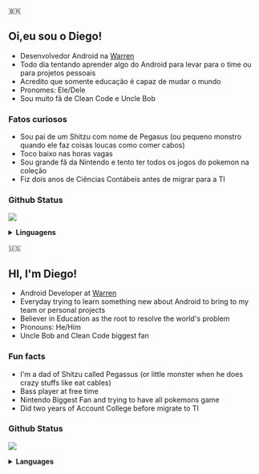 :brazil:
## Oi,eu sou o Diego!

- Desenvolvedor Android na [Warren](https://www.warren.com.br)
- Todo dia tentando aprender algo do Android para levar para o time ou para projetos pessoais
- Acredito que somente educação é capaz de mudar o mundo
- Pronomes: Ele/Dele
- Sou muito fã de Clean Code e Uncle Bob

### Fatos curiosos

- Sou pai de um Shitzu com nome de Pegasus (ou pequeno monstro quando ele faz coisas loucas como comer cabos)
- Toco baixo nas horas vagas
- Sou grande fã da Nintendo e tento ter todos os jogos do pokemon na coleção
- Fiz dois anos de Ciências Contábeis antes de migrar para a TI


### Github Status
![](https://github-readme-stats.vercel.app/api?username=diegobcunha&show_icons=true&hide=contribs&theme=dark)

<details><summary><b>Linguagens</b></summary>
  
  ![](https://github-readme-stats.vercel.app/api/top-langs/?username=diegobcunha&layout=compact&hide=ruby&theme=dark)
  
</details>

:us:

## HI, I'm Diego!

- Android Developer at [Warren](https://www.warren.com.br)
- Everyday trying to learn something new about Android to bring to my team or personal projects
- Believer in Education as the root to resolve the world's problem
- Pronouns: He/Him
- Uncle Bob and Clean Code biggest fan

### Fun facts

- I'm a dad of Shitzu called Pegassus (or little monster when he does crazy stuffs like eat cables)
- Bass player at free time
- Nintendo Biggest Fan and trying to have all pokemons game
- Did two years of Account College before migrate to TI

### Github Status
![](https://github-readme-stats.vercel.app/api?username=diegobcunha&show_icons=true&hide=contribs&theme=dark)

<details><summary><b>Languages</b></summary>
  
  ![](https://github-readme-stats.vercel.app/api/top-langs/?username=diegobcunha&layout=compact&hide=ruby&theme=dark)
  
</details>
